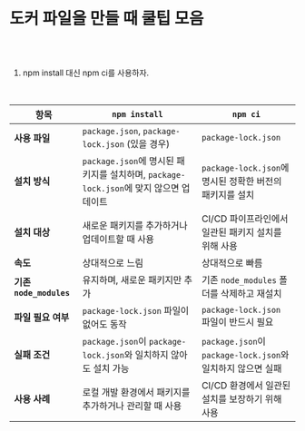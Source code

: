 # 도커 파일을 만들 때 쿨팁 모음

<br /><br />

1. npm install 대신 npm ci를 사용하자.

<br />

| 항목               | `npm install`                                                                                                 | `npm ci`                                                                                                    |
|--------------------|---------------------------------------------------------------------------------------------------------------|------------------------------------------------------------------------------------------------------------|
| **사용 파일**      | `package.json`, `package-lock.json` (있을 경우)                                                               | `package-lock.json`                                                                                        |
| **설치 방식**      | `package.json`에 명시된 패키지를 설치하며, `package-lock.json`에 맞지 않으면 업데이트                           | `package-lock.json`에 명시된 정확한 버전의 패키지를 설치                                                   |
| **설치 대상**      | 새로운 패키지를 추가하거나 업데이트할 때 사용                                                                  | CI/CD 파이프라인에서 일관된 패키지 설치를 위해 사용                                                        |
| **속도**           | 상대적으로 느림                                                                                                | 상대적으로 빠름                                                                                            |
| **기존 `node_modules`** | 유지하며, 새로운 패키지만 추가                                                                              | 기존 `node_modules` 폴더를 삭제하고 재설치                                                                  |
| **파일 필요 여부** | `package-lock.json` 파일이 없어도 동작                                                                          | `package-lock.json` 파일이 반드시 필요                                                                     |
| **실패 조건**      | `package.json`이 `package-lock.json`와 일치하지 않아도 설치 가능                                                | `package.json`이 `package-lock.json`와 일치하지 않으면 실패                                                 |
| **사용 사례**      | 로컬 개발 환경에서 패키지를 추가하거나 관리할 때 사용                                                           | CI/CD 환경에서 일관된 설치를 보장하기 위해 사용                                                             |

<br /><br /><br />
